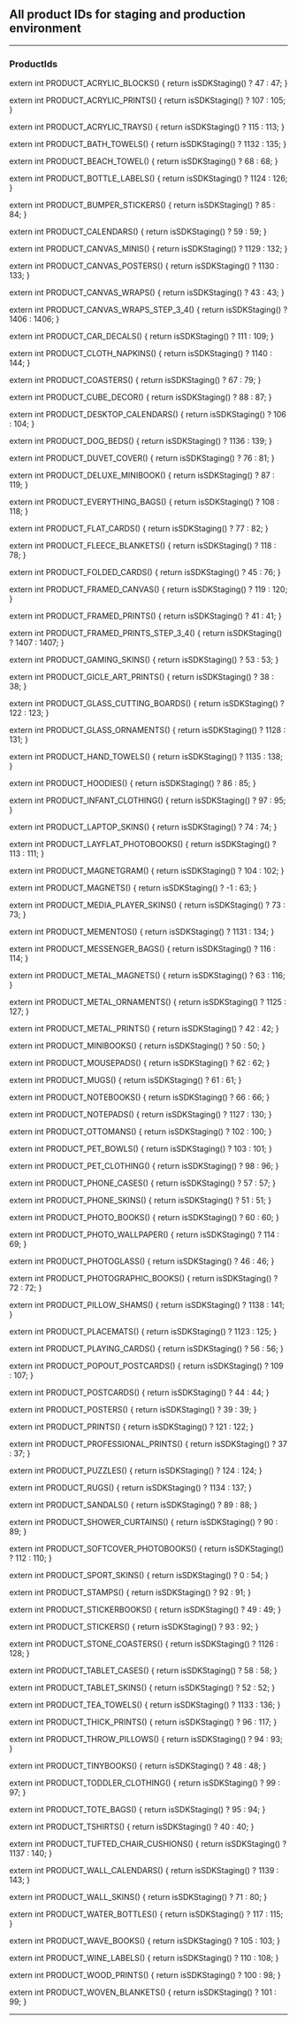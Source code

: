 ## All product IDs for staging and production environment

---

### ProductIds

extern int PRODUCT_ACRYLIC_BLOCKS()
{
    return isSDKStaging() ? 47 : 47;
}

extern int PRODUCT_ACRYLIC_PRINTS()
{
    return isSDKStaging() ? 107 : 105;
}

extern int PRODUCT_ACRYLIC_TRAYS()
{
    return isSDKStaging() ? 115 : 113;
}

extern int PRODUCT_BATH_TOWELS()
{
    return isSDKStaging() ? 1132 : 135;
}

extern int PRODUCT_BEACH_TOWEL()
{
    return isSDKStaging() ? 68 : 68;
}

extern int PRODUCT_BOTTLE_LABELS()
{
    return  isSDKStaging() ? 1124 : 126;
}

extern int PRODUCT_BUMPER_STICKERS()
{
    return isSDKStaging() ? 85 : 84;
}

extern int PRODUCT_CALENDARS()
{
    return isSDKStaging() ? 59 : 59;
}

extern int PRODUCT_CANVAS_MINIS()
{
    return isSDKStaging() ? 1129 : 132;
}

extern int PRODUCT_CANVAS_POSTERS()
{
    return isSDKStaging() ? 1130 : 133;
}

extern int PRODUCT_CANVAS_WRAPS()
{
    return isSDKStaging() ? 43 : 43;
}

extern int PRODUCT_CANVAS_WRAPS_STEP_3_4()
{
    return isSDKStaging() ? 1406 : 1406;
}

extern int PRODUCT_CAR_DECALS()
{
    return isSDKStaging() ? 111 : 109;
}

extern int PRODUCT_CLOTH_NAPKINS()
{
    return isSDKStaging() ? 1140 : 144;
}

extern int PRODUCT_COASTERS()
{
    return isSDKStaging() ? 67 : 79;
}

extern int PRODUCT_CUBE_DECOR()
{
    return isSDKStaging() ? 88 : 87;
}

extern int PRODUCT_DESKTOP_CALENDARS()
{
    return isSDKStaging() ? 106 : 104;
}

extern int PRODUCT_DOG_BEDS()
{
    return isSDKStaging() ? 1136 : 139;
}

extern int PRODUCT_DUVET_COVER()
{
    return isSDKStaging() ? 76 : 81;
}

extern int PRODUCT_DELUXE_MINIBOOK()
{
    return isSDKStaging() ? 87 : 119;
}

extern int PRODUCT_EVERYTHING_BAGS()
{
    return isSDKStaging() ? 108 : 118;
}

extern int PRODUCT_FLAT_CARDS()
{
    return isSDKStaging() ? 77 : 82;
}

extern int PRODUCT_FLEECE_BLANKETS()
{
    return isSDKStaging() ? 118 : 78;
}

extern int PRODUCT_FOLDED_CARDS()
{
    return isSDKStaging() ? 45 : 76;
}

extern int PRODUCT_FRAMED_CANVAS()
{
    return isSDKStaging() ? 119 : 120;
}

extern int PRODUCT_FRAMED_PRINTS()
{
    return isSDKStaging() ? 41 : 41;
}

extern int PRODUCT_FRAMED_PRINTS_STEP_3_4()
{
    return isSDKStaging() ? 1407 : 1407;
}

extern int PRODUCT_GAMING_SKINS()
{
    return isSDKStaging() ? 53 : 53;
}

extern int PRODUCT_GICLE_ART_PRINTS()
{
    return isSDKStaging() ? 38 : 38;
}

extern int PRODUCT_GLASS_CUTTING_BOARDS()
{
    return isSDKStaging() ? 122 : 123;
}

extern int PRODUCT_GLASS_ORNAMENTS()
{
    return isSDKStaging() ? 1128 : 131;
}

extern int PRODUCT_HAND_TOWELS()
{
    return isSDKStaging() ? 1135 : 138;
}

extern int PRODUCT_HOODIES()
{
    return isSDKStaging() ? 86 : 85;
}

extern int PRODUCT_INFANT_CLOTHING()
{
    return isSDKStaging() ? 97 : 95;
}

extern int PRODUCT_LAPTOP_SKINS()
{
    return isSDKStaging() ? 74 : 74;
}

extern int PRODUCT_LAYFLAT_PHOTOBOOKS()
{
    return isSDKStaging() ? 113 : 111;
}

extern int PRODUCT_MAGNETGRAM()
{
    return isSDKStaging() ? 104 : 102;
}

extern int PRODUCT_MAGNETS()
{
    return isSDKStaging() ? -1 : 63;
}

extern int PRODUCT_MEDIA_PLAYER_SKINS()
{
    return isSDKStaging() ? 73 : 73;
}

extern int PRODUCT_MEMENTOS()
{
    return isSDKStaging() ? 1131 : 134;
}

extern int PRODUCT_MESSENGER_BAGS()
{
    return isSDKStaging() ? 116 : 114;
}

extern int PRODUCT_METAL_MAGNETS()
{
    return isSDKStaging() ? 63 : 116;
}

extern int PRODUCT_METAL_ORNAMENTS()
{
    return isSDKStaging() ? 1125 : 127;
}

extern int PRODUCT_METAL_PRINTS()
{
    return isSDKStaging() ? 42 : 42;
}

extern int PRODUCT_MINIBOOKS()
{
    return isSDKStaging() ? 50 : 50;
}

extern int PRODUCT_MOUSEPADS()
{
    return isSDKStaging() ? 62 : 62;
}

extern int PRODUCT_MUGS()
{
    return isSDKStaging() ? 61 : 61;
}

extern int PRODUCT_NOTEBOOKS()
{
    return isSDKStaging() ? 66 : 66;
}

extern int PRODUCT_NOTEPADS()
{
    return isSDKStaging() ? 1127 : 130;
}

extern int PRODUCT_OTTOMANS()
{
    return isSDKStaging() ? 102 : 100;
}

extern int PRODUCT_PET_BOWLS()
{
    return isSDKStaging() ? 103 : 101;
}

extern int PRODUCT_PET_CLOTHING()
{
    return isSDKStaging() ? 98 : 96;
}

extern int PRODUCT_PHONE_CASES()
{
    return isSDKStaging() ? 57 : 57;
}

extern int PRODUCT_PHONE_SKINS()
{
    return isSDKStaging() ? 51 : 51;
}

extern int PRODUCT_PHOTO_BOOKS()
{
    return isSDKStaging() ? 60 : 60;
}

extern int PRODUCT_PHOTO_WALLPAPER()
{
    return isSDKStaging() ? 114 : 69;
}

extern int PRODUCT_PHOTOGLASS()
{
    return isSDKStaging() ? 46 : 46;
}

extern int PRODUCT_PHOTOGRAPHIC_BOOKS()
{
    return isSDKStaging() ? 72 : 72;
}

extern int PRODUCT_PILLOW_SHAMS()
{
    return isSDKStaging() ? 1138 : 141;
}

extern int PRODUCT_PLACEMATS()
{
    return isSDKStaging() ? 1123 : 125;
}

extern int PRODUCT_PLAYING_CARDS()
{
    return isSDKStaging() ? 56 : 56;
}

extern int PRODUCT_POPOUT_POSTCARDS()
{
    return isSDKStaging() ? 109 : 107;
}

extern int PRODUCT_POSTCARDS()
{
    return isSDKStaging() ? 44 : 44;
}

extern int PRODUCT_POSTERS()
{
    return isSDKStaging() ? 39 : 39;
}

extern int PRODUCT_PRINTS()
{
    return isSDKStaging() ? 121 : 122;
}

extern int PRODUCT_PROFESSIONAL_PRINTS()
{
    return isSDKStaging() ? 37 : 37;
}

extern int PRODUCT_PUZZLES()
{
    return isSDKStaging() ? 124 : 124;
}

extern int PRODUCT_RUGS()
{
    return isSDKStaging() ? 1134 : 137;
}

extern int PRODUCT_SANDALS()
{
    return isSDKStaging() ? 89 : 88;
}

extern int PRODUCT_SHOWER_CURTAINS()
{
    return isSDKStaging() ? 90 : 89;
}

extern int PRODUCT_SOFTCOVER_PHOTOBOOKS()
{
    return isSDKStaging() ? 112 : 110;
}

extern int PRODUCT_SPORT_SKINS()
{
    return isSDKStaging() ? 0 : 54;
}

extern int PRODUCT_STAMPS()
{
    return isSDKStaging() ? 92 : 91;
}

extern int PRODUCT_STICKERBOOKS()
{
    return isSDKStaging() ? 49 : 49;
}

extern int PRODUCT_STICKERS()
{
    return isSDKStaging() ? 93 : 92;
}

extern int PRODUCT_STONE_COASTERS()
{
    return isSDKStaging() ? 1126 : 128;
}

extern int PRODUCT_TABLET_CASES()
{
    return isSDKStaging() ? 58 : 58;
}

extern int PRODUCT_TABLET_SKINS()
{
    return isSDKStaging() ? 52 : 52;
}

extern int PRODUCT_TEA_TOWELS()
{
    return isSDKStaging() ? 1133 : 136;
}

extern int PRODUCT_THICK_PRINTS()
{
    return isSDKStaging() ? 96 : 117;
}

extern int PRODUCT_THROW_PILLOWS()
{
    return isSDKStaging() ? 94 : 93;
}

extern int PRODUCT_TINYBOOKS()
{
    return isSDKStaging() ? 48 : 48;
}

extern int PRODUCT_TODDLER_CLOTHING()
{
    return isSDKStaging() ? 99 : 97;
}

extern int PRODUCT_TOTE_BAGS()
{
    return isSDKStaging() ? 95 : 94;
}

extern int PRODUCT_TSHIRTS()
{
    return isSDKStaging() ? 40 : 40;
}

extern int PRODUCT_TUFTED_CHAIR_CUSHIONS()
{
    return isSDKStaging() ? 1137 : 140;
}

extern int PRODUCT_WALL_CALENDARS()
{
    return isSDKStaging() ? 1139 : 143;
}

extern int PRODUCT_WALL_SKINS()
{
    return isSDKStaging() ? 71 : 80;
}

extern int PRODUCT_WATER_BOTTLES()
{
    return isSDKStaging() ? 117 : 115;
}

extern int PRODUCT_WAVE_BOOKS()
{
    return isSDKStaging() ? 105 : 103;
}

extern int PRODUCT_WINE_LABELS()
{
    return isSDKStaging() ? 110 : 108;
}

extern int PRODUCT_WOOD_PRINTS()
{
    return isSDKStaging() ? 100 : 98;
}

extern int PRODUCT_WOVEN_BLANKETS()
{
    return isSDKStaging() ? 101 : 99;
}


---

